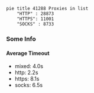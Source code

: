 
```mermaid
pie title 41288 Proxies in list
    "HTTP" : 28873
    "HTTPS": 11001
    "SOCKS" : 8733
```

### Some Info
#### Average Timeout

- mixed: 4.0s
- http: 2.2s
- https: 8.1s
- socks: 6.5s